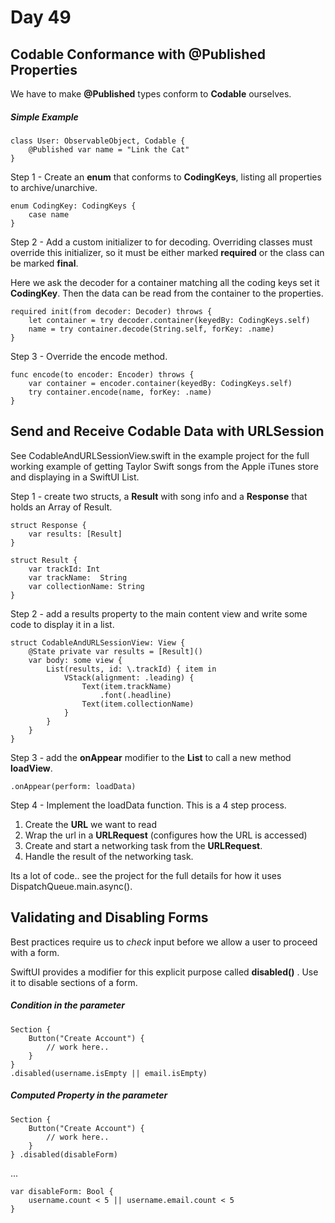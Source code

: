 # Day 49
## Codable Conformance with @Published Properties
We have to make **@Published** types conform to **Codable** ourselves.
##### Simple Example 

    class User: ObservableObject, Codable {
	    @Published var name = "Link the Cat"
    }

Step 1 - Create an **enum** that conforms to **CodingKeys**, listing all properties to archive/unarchive.

    enum CodingKey: CodingKeys {
	    case name
    }

Step 2 - Add a custom initializer to for decoding.  Overriding classes must override this initializer, so it must be either marked **required** or the class can be marked **final**. 

Here we ask the decoder for a container matching all the coding keys set it **CodingKey**.  Then the data can be read from the container to the properties. 

    required init(from decoder: Decoder) throws {
	    let container = try decoder.container(keyedBy: CodingKeys.self)
	    name = try container.decode(String.self, forKey: .name) 
    }

Step 3 - Override the encode method.  

    func encode(to encoder: Encoder) throws {
	    var container = encoder.container(keyedBy: CodingKeys.self)
	    try container.encode(name, forKey: .name)
    }

## Send and Receive Codable Data with URLSession

See CodableAndURLSessionView.swift in the example project for the full working example of getting Taylor Swift songs from the Apple iTunes store and displaying in a SwiftUI List.

Step 1 - create two structs, a **Result** with song info and a **Response** that holds an Array of Result.

    struct Response {
	    var results: [Result]
    }
    
    struct Result {
	    var trackId: Int
	    var trackName: 	String
	    var collectionName: String
    }

Step 2 - add a results property to the main content view and write some code to display it in a list.

    struct CodableAndURLSessionView: View {
	    @State private var results = [Result]()
		var body: some view {
			List(results, id: \.trackId) { item in
				VStack(alignment: .leading) {
					Text(item.trackName)
						.font(.headline)
					Text(item.collectionName)
				}
			}
		}
    }

Step 3 - add the **onAppear** modifier to the **List** to call a new method **loadView**.

    .onAppear(perform: loadData)

Step 4 - Implement the loadData function.   This is a 4 step process.  
1. Create the **URL** we want to read
2. Wrap the url in a **URLRequest** (configures how the URL is accessed)
3. Create and start a networking task from the **URLRequest**.
4. Handle the result of the networking task.

Its a lot of code..  see the project for the full details for how it uses DispatchQueue.main.async().

## Validating and Disabling Forms
Best practices require us to *check* input before we allow a user to proceed with a form.

SwiftUI provides a modifier for this explicit purpose called **disabled()** .  Use it to disable sections of a form.

##### Condition in the parameter

    Section {
	    Button("Create Account") {
		    // work here..
	    }
    }
    .disabled(username.isEmpty || email.isEmpty)

##### Computed Property in the parameter

    Section { 
	    Button("Create Account") { 
		    // work here.. 
		}
	} .disabled(disableForm)

   
   ...

    var disableForm: Bool {
		username.count < 5 || username.email.count < 5
    }

